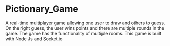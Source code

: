 # Pictionary_Game


A real-time multiplayer game allowing one user to draw and others to guess. On the right guess, the user wins points and there are multiple rounds in the game. The game has the functionality of multiple rooms. This game is built with Node Js and Socket.io
 
